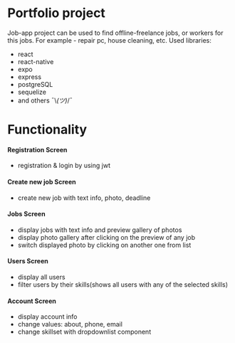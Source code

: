 # Portfolio project 
Job-app project can be used to find offline-freelance jobs, or workers for this jobs. For example - repair pc, house cleaning, etc.
Used libraries:
- react
- react-native
- expo
- express
- postgreSQL
- sequelize
- and others ¯\\_(ツ)_/¯
# Functionality  
#### Registration Screen
- registration & login by using jwt
#### Create new job Screen
- create new job with text info, photo, deadline  
#### Jobs Screen
- display jobs with text info and preview gallery of photos
- display photo gallery  after clicking on the preview of any job 
- switch displayed photo by clicking on another one from list  
#### Users Screen
- display all users
- filter users by their skills(shows all users with any of the selected skills)  
#### Account Screen
- display account info
- change values: about, phone, email
- change skillset with dropdownlist component
